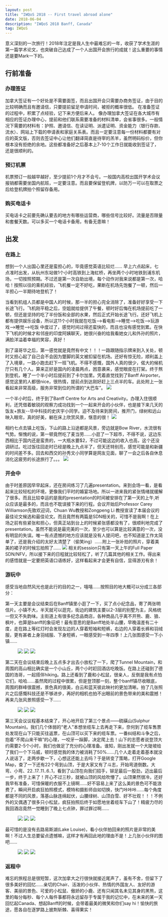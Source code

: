 ```yaml
---
layout: post
title: "IWQoS 2018 -- First travel abroad alone"
date: 2018-06-04 
description: "IWQoS 2018 Banff, Canada"
tag: IWQoS
---   
```


  意义深刻的一次旅行！2018年注定是我人生中最难忘的一年，收获了学术生涯的第一篇学术论文，也突破自己达成了一个人出国开会旅行的成就！这么重要的事情还是要Mark一下的。

## 行前准备     

### 办理签证         

  加拿大签证有一个好处是不需要面签，而且出国开会只需要办商务签证，由于目的比较明确而且有邀请信，只要提前留足申请时间，被拒的概率很低。
  在准备签证的过程中，积累了点经验，记下来方便后来人。
  像办理加拿大签证在各大城市有相应的签证办理中心，提前和他们联系需要准备的材料清单，会省事很多。一般情况下需要的材料有：护照、邀请信、在读证明、派遣证明、资金能力（银行存款、流水）、网站上下载的申请表和家庭关系表。而且一定要注意每一份材料都要有对应的英文版，否则去签证中心让他们翻译简直是待宰的羔羊，虽然明码标价，但你根本没有拒绝的余地。这些都准备好之后基本上7-10个工作日就能收到签证了，还是很顺利的。

### 预订机票
  机票预订一般越早越好，至少提前1个月才不会亏。一般国内高校出国开学术会议报销都需要坐国内航班，一定要注意。而且要保留登机牌，以防万一可以在取票之后给登机牌拍个照留存备用。

### 购买电话卡
  买电话卡之前要先确认要去的地方有哪些运营商，哪些信号比较好。流量是否限量和套餐天数。可以多买一个电话卡备用，有备无患嘛！

## 出发

### 在路上
  想到一个人出国心里还是蛮担心的，毕竟感觉英语比较烂…… 早上六点起床，七点准时出发，从杭州东站做1个小时高铁到上海虹桥，再坐两个小时地铁到浦东机场，一切按照预期。不过还是第一次自助出境，每个动作对我来说都是第一次，哈哈！按照以往的乘机经验，飞机餐一定不好吃，果断在机场先饱餐了一顿，然后一半担心一半期待地登机了！

  当看到机组人员都是中国人的时候，那一半的担心完全消除了，准备好好享受一下长途飞行。飞机刚平稳之后，空姐就给提供了午餐，顿时好后悔在机场提前吃了一顿，但还是坚持的吃了半份饭和全部的水果，然后正式开始长途飞行。还好飞机上都有提供娱乐设备，所以这11个小时我就在吃饭-->看电影-->睡觉-->吃饭-->玩游戏-->睡觉-->吃饭 中度过了，感觉时间过得还蛮快的，而且也没有感觉到累。在快下飞机的时候才和邻座的印度阿姨聊天，她很兴奋的给我看她女儿和外孙的照片，满脸洋溢着幸福的笑容，真好！

  到了温哥华之后，第一感觉就是竟然有中文！！！一路跟随指示牌来到入关处，顿时又担心起了自己会不会因为蹩脚的英文被扣留在机场。还好有惊无险，顺利盖上了入境章，一路小跑去赶下一班飞机。不得不感慨，国外人真的很少，偌大的候机厅只有几个人。算来正好是国内的凌晨两点，困意袭来，感觉眼皮在打架。终于熬到登机，睡了一个半小时后提前到了卡尔加里。凭着直觉找到了Banff Airporter。感觉这里的人都很nice，很热情，提前点到达刚好赶上三点半的车。此处附上一张看起来非常高级，服务非常到位的所谓的“大巴车”。
![](/images/posts/iwqos/banffAirporter.png)

  一个半小时后，终于到了Banff Centre for Arts and Creativity。办理入住很顺利，还凭借着敏锐的观察力成功找到一个一起来开会的小伙伴，也是接下来几天的饭友+旅友--华中科技的史庆宇小同学。迫不及待来到房间，推开门，绿树和远山映入眼帘，真的好美，躺在床上欣赏风景，惬意的很！
![](/images/posts/iwqos/room509.png)

  相约七点去镇上吃饭，下山的路上沿途都是风景，旁边就是Bow River，水流很有气势。惭愧的说，第一顿竟然吃了麦当劳……小逛了一下超市，不得不说，这边东西相比于国内还是蛮贵的，一大瓶水要$2，不过可能这边的收入也高，这个还没调研过。吃过饭往回走时已经是晚上九点半了，但天还特别亮，感觉可能是和新疆的时间差不多。回去和西交的孙秀文小同学算是网友见面，聊了一会之后各自休息消化这疲劳的长途旅行了。。。
![](/images/posts/iwqos/ontheway.png)

### 开会中
  由于时差原因早早起床，还在房间练习了几遍presentation。来到会场一看，是看起来比较轻松的环境，更像我们平时的婚宴场地。所以一进来我的紧张情绪就缓解了很多。而且比较幸运的是我的presentation的时间被安排在了第一天的上午,听众应该是最多的，而且也不耽误接下来的行程。会议开始后Professor Carey Williamson先致欢迎词，Chuan Wu教授和Zongpeng Li 教授宣读了本届会议的最佳论文候选和最佳论文。而且竟然有两篇是SDN相关的，可惜不是我啊！在上场之前有些紧张和担心，但真正站到台上的时候紧张感都没有了，很顺利地完成了presentation。虽然不能说是最完美的一次，至少也可以算是比较满意的一次，没有明显的失误。唯一有点遗憾的地方应该就是没有人提问吧，也不知道是工作太简单了，还是我介绍的太好太清楚了（偷笑ing）……附上一张补拍的照片，穿着美美的裙子的时候忘拍照了……
![](/images/posts/iwqos/presentation.jpg)
  相关的session只有第一天上午的Full Paper SDN/NFV，所以接下来的日程就比较轻松了，听了几篇其他的相关工作。得出来的感悟就是一定要把英语口语练好，这样看起来才会更有自信，显得游刃有余！

### 游玩中
  感受当地自然风光也是此行的目的之一，嘻嘻……按照目的地大概可以分成三各部分：

  第一天主要是会议结束后在Banff镇里小逛了一下，买了点小纪念品，寄了两张明信片。小镇不大，半天就可以逛完，街边的建筑主要以2-3层的别墅为主，风格统一但又不失韵味。主街道上有很多纪念品商店，各种商品几乎离不开熊、鹿、狼、枫叶，也算是banff的象征吧！最有意思的是Banff地处半山腰，早晚温差有二十度，走在路上等红灯时会发现左边的人穿着短袖和短裤，右边的人穿着长裤和羽绒服，更有甚者上身羽绒服、下身短裤，一眼感受到一年四季！上几张图感受一下小镇……
<figure class="half">
    <img src="http://www.lengxue.me/images/posts/iwqos/town.jpg">
    <img src="http://www.lengxue.me/images/posts/iwqos/street.jpg">
    <img src="http://www.lengxue.me/images/posts/iwqos/horse.jpg">
</figure>

  第二天在会议结束后晚上五点多才出去小放松了一下，爬了Tunnel Mountain，和周围的高山相比确实是一个小山丘，两个小时赶回酒店吃晚饭。在路上还碰到了德国的浩哥，一起搭伴hiking。路上还看到了鹿和小松鼠，很亲人，反倒是我有点怕它们，哈哈……虽然爬的过程中很累，但是登顶那一刻，整个banff镇尽收眼底，周围的群峰很震撼，景色真的很美，白云和蓝天彼此映衬的更加清晰。拍了几张照片之后感慨科技还是不够进步，再好的相机也拍不出眼前的景色带来的美和震撼！再来几张风景照感受一下……
<figure class="half">
    <img src="http://www.lengxue.me/images/posts/iwqos/tunnel_mountain.jpg">
    <img src="http://www.lengxue.me/images/posts/iwqos/deer.jpg">
    <img src="http://www.lengxue.me/images/posts/iwqos/squirrel.jpg">
</figure>

  第三天会议议程基本结束了，开心地开启了第三个景点——硫磺山(Sulphur Mountain)。我们几个体弱的“老人”本想坐缆车上去再走下来，奈何到了缆车售票处发现在山下只能买往返票，在山顶可以买下来的缆车票。一番纠结和斗争之后，抱着“不爬山来干嘛”的心理，一咬牙一跺脚，决定爬上去！山下的志愿者说登顶大约需要2-5个小时，我们也做足了充分的心理准备。谁知，刚出发就一个大陡坡给了我们一个下马威，顿时感觉我的体力被消耗了50%……几个人走着走着基本就没人说话了，走两步歇一下，心想这还能上去吗？于是转变了策略，打开Google Map，查了一下还有22个弯到山顶，于是大家又有了斗志，开始弯道倒数。大弯、小弯、22..17..11..6..1，看到了山顶在向我们招手，铆足最后一股劲，迈出最后一步，终于上来了！开心不过三秒，就被山顶的风给吹懵了。山顶果然很冷，还好我早有准备，可惜保暖的衣服不上镜啊……好不容易上来了这么美的景色可不能浪费了，瞬间开启疯狂拍照模式，模特和摄影师自如切换，快门咔咔咔……每个角度都是不同的风景，落基山脉连绵起伏，山腰绿树、山顶白雪、好不壮观！！！不例外的又偶遇了很多只小松鼠，疯狂拍照后终于如愿地坐着缆车下山了！精疲力尽的我回酒店竟然一觉睡到了晚上七点钟，罪过罪过啊……
<figure class="half">
    <img src="http://www.lengxue.me/images/posts/iwqos/rocky1.jpg">
    <img src="http://www.lengxue.me/images/posts/iwqos/rocky2.jpg">
    <img src="http://www.lengxue.me/images/posts/iwqos/rocky3.jpg">
</figure>

  最可惜的是没有去路易斯湖(Lake Louise)，看小伙伴拍回来的照片是非常的美啊！不过人生总要留点遗憾嘛，这样才有再回此地的理由不是！上几张小伙伴的图吧……
<figure class="half">
    <img src="http://www.lengxue.me/images/posts/iwqos/louise_lake1.jpg">
    <img src="http://www.lengxue.me/images/posts/iwqos/louise_lake2.jpg">
    <img src="http://www.lengxue.me/images/posts/iwqos/louise_lake3.jpg">
</figure>

### 返程中
  难忘的旅程总是很短暂，这次加拿大之行很快就接近尾声了，虽有不舍，但留下了很多美好的回忆……亲切的Chair、活泼的小伙伴、热情的外国友人、友好的游客、美丽的景色、可爱的小松鼠、傲娇的小鹿、还有只闻其名未见其身的黑熊，这里的每分每秒、每个人每件事都将永远留存于专属于我的记忆中，在未来的某一天回忆起Canada、想起Banff的时候，会带着最美的微笑和你们say hi！愉快的旅途，愿各自在逐梦路上披荆斩棘、喜得果实！

